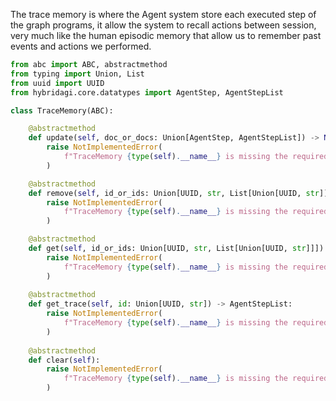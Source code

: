 
The trace memory is where the Agent system store each executed step of the graph programs, it allow the system to recall actions between session, very much like the human episodic memory that allow us to remember past events and actions we performed.


```python
from abc import ABC, abstractmethod
from typing import Union, List
from uuid import UUID
from hybridagi.core.datatypes import AgentStep, AgentStepList

class TraceMemory(ABC):

    @abstractmethod
    def update(self, doc_or_docs: Union[AgentStep, AgentStepList]) -> None:
        raise NotImplementedError(
            f"TraceMemory {type(self).__name__} is missing the required 'update' method."
        )

    @abstractmethod
    def remove(self, id_or_ids: Union[UUID, str, List[Union[UUID, str]]]) -> None:
        raise NotImplementedError(
            f"TraceMemory {type(self).__name__} is missing the required 'remove' method."
        )

    @abstractmethod
    def get(self, id_or_ids: Union[UUID, str, List[Union[UUID, str]]]) -> AgentStepList:
        raise NotImplementedError(
            f"TraceMemory {type(self).__name__} is missing the required 'get' method."
        )
        
    @abstractmethod
    def get_trace(self, id: Union[UUID, str]) -> AgentStepList:
        raise NotImplementedError(
            f"TraceMemory {type(self).__name__} is missing the required 'get_trace' method."
        )
       
    @abstractmethod
    def clear(self):
        raise NotImplementedError(
            f"TraceMemory {type(self).__name__} is missing the required 'clear' method."
        )
```